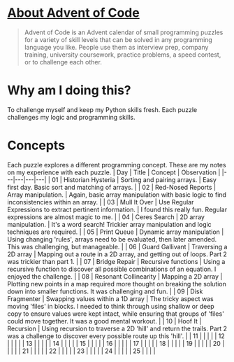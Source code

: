 # [About Advent of Code](https://adventofcode.com/2024/about)
> Advent of Code is an Advent calendar of small programming puzzles for a variety of skill levels that can be solved in any programming language you like. People use them as interview prep, company training, university coursework, practice problems, a speed contest, or to challenge each other.

# Why am I doing this?
To challenge myself and keep my Python skills fresh. 
Each puzzle challenges my logic and programming skills. 

# Concepts
Each puzzle explores a different programming concept. These are my notes on my experience with each puzzle.
| Day | Title | Concept | Observation |
|---|---|---|---|
| 01 | Historian Hysteria | Sorting and pairing arrays. | Easy first day. Basic sort and matching of arrays. |
| 02 | Red-Nosed Reports | Array manipulation. | Again, basic array manipulation with basic logic to find inconsistencies within an array. |
| 03 | Mull It Over | Use Regular Expressions to extract pertinent information. | I found this really fun. Regular expressions are almost magic to me. |
| 04 | Ceres Search | 2D array manipulation. | It's a word search! Trickier array manipulation and logic techniques are required. |
| 05 | Print Queue | Dynamic array manipulation | Using changing 'rules', arrays need to be evaluated, then later amended. This was challenging, but manageable.  |
| 06 | Guard Gallivant | Traversing a 2D array | Mapping out a route in a 2D array, and getting out of loops. Part 2 was trickier than part 1. |
| 07 | Bridge Repair | Recursive functions | Using a recursive function to discover all possible combinations of an equation. I enjoyed the challenge.  |
| 08 | Resonant Collinearity | Mapping a 2D array | Plotting new points in a map required more thought on breaking the solution down into smaller functions. It was challenging and fun.  | 
| 09 | Disk Fragmenter | Swapping values within a 1D array | The tricky aspect was moving 'files' in blocks. I needed to think through using shallow or deep copy to ensure values were kept intact, while ensuring that groups of 'files' could move together. It was a good mental workout.  |
| 10 | Hoof It | Recursion | Using recursion to traverse a 2D 'hill' and return the trails. Part 2 was a challenge to discover every possible route up this 'hill'. |
| 11  |  |  |  |
| 12  |  |  |  |
| 13  |  |  |  |
| 14  |  |  |  |
| 15  |  |  |  |
| 16  |  |  |  |
| 17  |  |  |  |
| 18  |  |  |  |
| 19  |  |  |  |
| 20  |  |  |  |
| 21  |  |  |  |
| 22  |  |  |  |
| 23  |  |  |  |
| 24  |  |  |  |
| 25  |  |  |  |